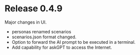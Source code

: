 # Release 0.4.9
Major changes in UI.
* personas renamed scenarios
* scenarios.json format changed.
* Option to forward the AI prompt to be executed in a terminal.
* Add capability for askGPT to access the Internet. 